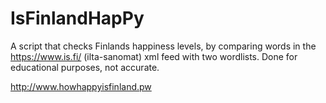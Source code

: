 # IsFinlandHapPy
A script that checks Finlands happiness levels, by comparing words in the https://www.is.fi/ (ilta-sanomat) xml feed with two wordlists. Done for educational purposes, not accurate.

http://www.howhappyisfinland.pw
